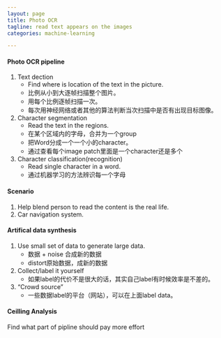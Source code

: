 ```yaml
---
layout: page
title: Photo OCR
tagline: read text appears on the images
categories: machine-learning

---
```


#### Photo OCR pipeline

1. Text dection
    - Find where is location of the text in the picture.
    - 比例从小到大逐帧扫描整个图片。
    - 用每个比例逐帧扫描一次。
    - 每次用神经网络或者其他的算法判断当次扫描中是否有出现目标图像。
2. Character segmentation
    - Read the text in the regions. 
    - 在某个区域内的字母，合并为一个group
    - 把Word分成一个一个小的character。
    - 通过查看每个image patch里面是一个character还是多个
3. Character classification(recognition)
    - Read single character in a word.
    - 通过机器学习的方法辨识每一个字母 

#### Scenario

1. Help blend person to read the content is the real life.
2. Car navigation system.

#### Artifical data synthesis

1. Use small set of data to generate large data.
    - 数据 + noise 合成新的数据
    - distort原始数据，成新的数据
2. Collect/label it yourself
    - 如果label的代价不是很大的话，其实自己label有时候效率是不差的。
3. “Crowd source”
    - 一些数据label的平台（网站），可以在上面label data。

#### Ceilling Analysis

Find what part of pipline should pay more effort
